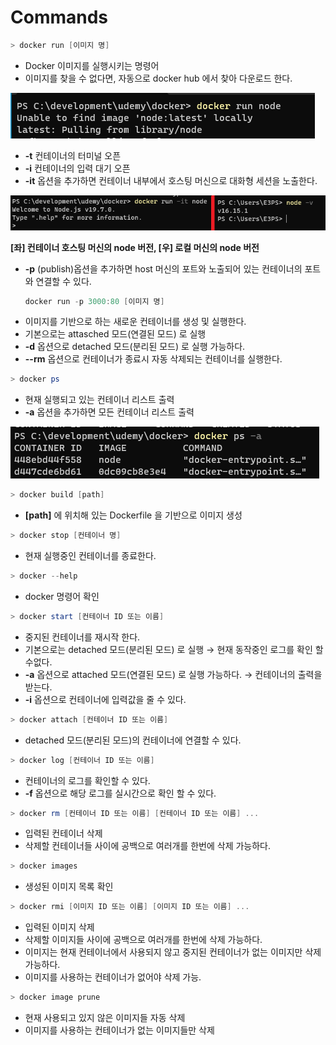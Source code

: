 # Commands

```powershell
> docker run [이미지 명]
```

- Docker 이미지를 실행시키는 명령어
- 이미지를 찾을 수 없다면, 자동으로 docker hub 에서 찾아 다운로드 한다.

![Untitled](Commands%20ced7e063b296408d9d66b67e2a842306/Untitled.png)

- **-t** 컨테이너의 터미널 오픈
- **-i** 컨테이너의 입력 대기 오픈
- **-it** 옵션을 추가하면 컨테이너 내부에서 호스팅 머신으로 대화형 세션을 노출한다.

![**[좌] 컨테이너 호스팅 머신의 node 버전, [우] 로컬 머신의 node 버전**](Commands%20ced7e063b296408d9d66b67e2a842306/Untitled%201.png)

**[좌] 컨테이너 호스팅 머신의 node 버전, [우] 로컬 머신의 node 버전**

- **-p** (publish)옵션을 추가하면 host 머신의 포트와 노출되어 있는 컨테이너의 포트와 연결할 수 있다.
  ```powershell
  docker run -p 3000:80 [이미지 명]
  ```
- 이미지를 기반으로 하는 새로운 컨테이너를 생성 및 실행한다.
- 기본으로는 attasched 모드(연결된 모드) 로 실행
- **-d** 옵션으로 detached 모드(분리된 모드) 로 실행 가능하다.
- **--rm** 옵션으로 컨테이너가 종료시 자동 삭제되는 컨테이너를 실행한다.

```powershell
> docker ps
```

- 현재 실행되고 있는 컨테이너 리스트 출력
- **-a** 옵션을 추가하면 모든 컨테이너 리스트 출력

![Untitled](Commands%20ced7e063b296408d9d66b67e2a842306/Untitled%202.png)

```powershell
> docker build [path]
```

- **[path]** 에 위치해 있는 Dockerfile 을 기반으로 이미지 생성

```powershell
> docker stop [컨테이너 명]
```

- 현재 실행중인 컨테이너를 종료한다.

```powershell
> docker --help
```

- docker 명령어 확인

```powershell
> docker start [컨테이너 ID 또는 이름]
```

- 중지된 컨테이너를 재시작 한다.
- 기본으로는 detached 모드(분리된 모드) 로 실행 → 현재 동작중인 로그를 확인 할 수없다.
- **-a** 옵션으로 attached 모드(연결된 모드) 로 실행 가능하다. → 컨테이너의 출력을 받는다.
- **-i** 옵션으로 컨테이너에 입력값을 줄 수 있다.

```powershell
> docker attach [컨테이너 ID 또는 이름]
```

- detached 모드(분리된 모드)의 컨테이너에 연결할 수 있다.

```powershell
> docker log [컨테이너 ID 또는 이름]
```

- 컨테이너의 로그를 확인할 수 있다.
- **-f** 옵션으로 해당 로그를 실시간으로 확인 할 수 있다.

```powershell
> docker rm [컨테이너 ID 또는 이름] [컨테이너 ID 또는 이름] ...
```

- 입력된 컨테이너 삭제
- 삭제할 컨테이너들 사이에 공백으로 여러개를 한번에 삭제 가능하다.

```powershell
> docker images
```

- 생성된 이미지 목록 확인

```powershell
> docker rmi [이미지 ID 또는 이름] [이미지 ID 또는 이름] ...
```

- 입력된 이미지 삭제
- 삭제할 이미지들 사이에 공백으로 여러개를 한번에 삭제 가능하다.
- 이미지는 현재 컨테이너에서 사용되지 않고 중지된 컨테이너가 없는 이미지만 삭제 가능하다.
- 이미지를 사용하는 컨테이너가 없어야 삭제 가능.

```powershell
> docker image prune
```

- 현재 사용되고 있지 않은 이미지들 자동 삭제
- 이미지를 사용하는 컨테이너가 없는 이미지들만 삭제
